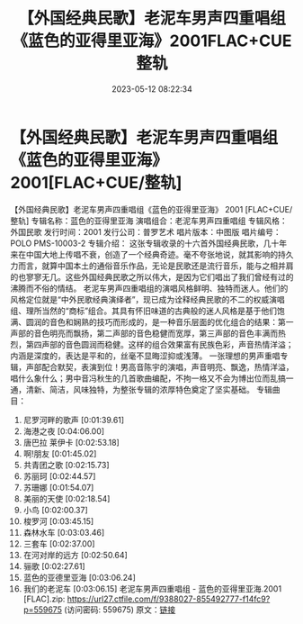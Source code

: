 ﻿---
title: 【外国经典民歌】老泥车男声四重唱组《蓝色的亚得里亚海》2001FLAC+CUE整轨
date: 2023-05-12 08:22:34
categories: 外语音乐
tags: 外语音乐
---
# 【外国经典民歌】老泥车男声四重唱组《蓝色的亚得里亚海》2001[FLAC+CUE/整轨]

【外国经典民歌】老泥车男声四重唱组《蓝色的亚得里亚海》 2001
[FLAC+CUE/整轨]
专辑名称：蓝色的亚得里亚海
演唱组合：老泥车男声四重唱组
专辑风格：外国民歌
发行时间：2001
发行公司：普罗艺术
唱片版本：中图版
唱片编号：POLO PMS-10003-2
专辑介绍：
这张专辑收录的十六首外国经典民歌，几十年来在中国大地上传唱不衰，创造了一个经典奇迹。毫不夸张地说，就其影响的持久力而言，就算中国本土的通俗音乐作品，无论是民歌还是流行音乐，能与之相并肩的也寥寥无几。这些外国经典民歌之所以伟大，是因为它们唱出了我们曾经有过的沸腾而不俗的情结。
老泥车男声四重唱组的演唱风格鲜明、独特而迷人。他们的风格定位就是“中外民歌经典演绎者”，现已成为诠释经典民歌的不二的权威演唱组、理所当然的“商标”组合。其具有怀旧味道的古典般的迷人风格是基于他们饱满、圆润的音色和娴熟的技巧而形成的，是一种音乐层面的优化组合的结果：第一声部的音色明亮而飘扬，第二声部的音色稳健而宽厚，第三声部的音色丰满而热烈，第四声部的音色圆润而稳健。这样的组合效果富有民族色彩，声音热情洋溢；内涵是深度的，表达是平和的，丝毫不显晦涩抑或浅薄。
一张理想的男声重唱专辑，声部配合默契，表演到位！男高音陈宇的演唱，声音明亮、飘逸，热情洋溢，唱什么象什么；男中音冯秋生的几首歌曲编配，不拘一格又不会为博出位而乱搞一通，清新、简洁，风味独特，为整张专辑的浓厚特色奠定了坚实基础。
专辑曲目：
01. 尼罗河畔的歌声 [0:01:39.61]
02. 海港之夜 [0:04:06.00]
03. 唐巴拉 莱伊卡 [0:02:53.18]
04. 啊!朋友 [0:01:45.02]
05. 共青团之歌 [0:02:15.73]
06. 苏丽珂 [0:02:44.57]
07. 苏珊娜 [0:01:54.07]
08. 美丽的天使 [0:02:18.54]
09. 小鸟 [0:02:00.37]
10. 梭罗河 [0:03:45.15]
11. 森林水车 [0:03:03.46]
12. 三套车 [0:02:37.00]
13. 在河对岸的远方 [0:02:50.64]
14. 骊歌 [0:02:27.61]
15. 蓝色的亚德里亚海 [0:03:06.24]
16. 我们的老泥车 [0:03:06.15]
老泥车男声四重唱组 - 蓝色的亚得里亚海.2001 [FLAC].zip: https://url27.ctfile.com/f/9388027-855492777-f14fc9?p=559675
(访问密码: 559675)
原文：[链接](https://blog.sina.com.cn/s/blog_1647c7e76010311u3.html)
